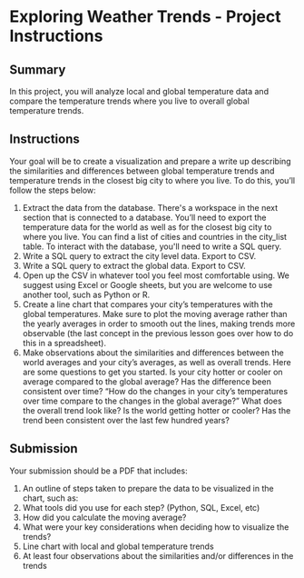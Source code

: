 # Exploring Weather Trends - Project Instructions

## Summary

In this project, you will analyze local and global temperature data and compare the temperature trends where you live to overall global temperature trends.

## Instructions

Your goal will be to create a visualization and prepare a write up describing the similarities and differences between global temperature trends and temperature trends in the closest big city to where you live. To do this, you’ll follow the steps below:

1. Extract the data from the database. There's a workspace in the next section that is connected to a database. You’ll need to export the temperature data for the world as well as for the closest big city to where you live. You can find a list of cities and countries in the city_list table. To interact with the database, you'll need to write a SQL query.
2. Write a SQL query to extract the city level data. Export to CSV.
3. Write a SQL query to extract the global data. Export to CSV.
4. Open up the CSV in whatever tool you feel most comfortable using. We suggest using Excel or Google sheets, but you are welcome to use another tool, such as Python or R.
5. Create a line chart that compares your city’s temperatures with the global temperatures. Make sure to plot the moving average rather than the yearly averages in order to smooth out the lines, making trends more observable (the last concept in the previous lesson goes over how to do this in a spreadsheet).
6. Make observations about the similarities and differences between the world averages and your city’s averages, as well as overall trends. Here are some questions to get you started.
Is your city hotter or cooler on average compared to the global average? Has the difference been consistent over time?
“How do the changes in your city’s temperatures over time compare to the changes in the global average?”
What does the overall trend look like? Is the world getting hotter or cooler? Has the trend been consistent over the last few hundred years?

## Submission

Your submission should be a PDF that includes:

1. An outline of steps taken to prepare the data to be visualized in the chart, such as:
2. What tools did you use for each step? (Python, SQL, Excel, etc)
3. How did you calculate the moving average?
4. What were your key considerations when deciding how to visualize the trends?
5. Line chart with local and global temperature trends
6. At least four observations about the similarities and/or differences in the trends
